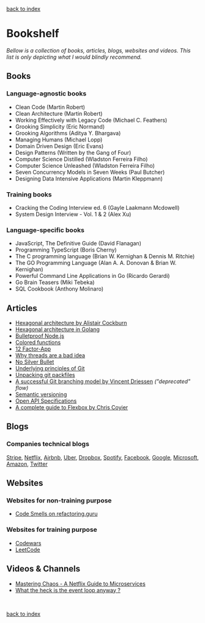 [back to index](../README.md)

# Bookshelf

*Bellow is a collection of books, articles, blogs, websites and videos. This list is only depicting what I would blindly recommend.*

## Books

### Language-agnostic books

- Clean Code (Martin Robert)
- Clean Architecture (Martin Robert)
- Working Effectively with Legacy Code (Michael C. Feathers)
- Grooking Simplicity (Eric Normand)
- Grooking Algorithms (Aditya Y. Bhargava)
- Managing Humans (Michael Lopp)
- Domain Driven Design (Eric Evans)
- Design Patterns (Written by the Gang of Four)
- Computer Science Distilled (Wladston Ferreira Filho)
- Computer Science Unleashed (Wladston Ferreira Filho)
- Seven Concurrency Models in Seven Weeks (Paul Butcher)
- Designing Data Intensive Applications (Martin Kleppmann)

### Training books

- Cracking the Coding Interview ed. 6 (Gayle Laakmann Mcdowell)
- System Design Interview - Vol. 1 & 2 (Alex Xu)

### Language-specific books

- JavaScript, The Definitive Guide (David Flanagan)
- Programming TypeScript (Boris Cherny)
- The C programming language (Brian W. Kernighan & Dennis M. Ritchie)
- The GO Programming Language (Alan A. A. Donovan & Brian W. Kernighan)
- Powerful Command Line Applications in Go (Ricardo Gerardi)
- Go Brain Teasers (Miki Tebeka)
- SQL Cookbook (Anthony Molinaro)

## Articles

- [Hexagonal architecture by Alistair Cockburn](https://alistair.cockburn.us/hexagonal-architecture/)
- [Hexagonal architecture in Golang](https://medium.com/@matiasvarela/hexagonal-architecture-in-go-cfd4e436faa3)
- [Bulletproof Node.js](https://dev.to/santypk4/bulletproof-node-js-project-architecture-4epf)
- [Colored functions](https://journal.stuffwithstuff.com/2015/02/01/what-color-is-your-function/)
- [12 Factor-App](https://12factor.net/)
- [Why threads are a bad idea](https://web.stanford.edu/~ouster/cgi-bin/papers/threads.pdf)
- [No Silver Bullet](http://worrydream.com/refs/Brooks-NoSilverBullet.pdf)
- [Underlying principles of Git](https://www.alibabacloud.com/blog/a-detailed-explanation-of-the-underlying-data-structures-and-principles-of-git_597391)
- [Unpacking git packfiles](https://codewords.recurse.com/issues/three/unpacking-git-packfiles)
- [A successful Git branching model by Vincent Driessen](https://nvie.com/posts/a-successful-git-branching-model/) *("deprecated" flow)*
- [Semantic versioning](https://semver.org/)
- [Open API Specifications](https://swagger.io/specification/)
- [A complete guide to Flexbox by Chris Coyier](https://css-tricks.com/snippets/css/a-guide-to-flexbox/)

## Blogs

### Companies technical blogs

[Stripe](https://stripe.com/blog/engineering), 
[Netflix](https://netflixtechblog.com/), 
[Airbnb](https://medium.com/airbnb-engineering),
[Uber](https://eng.uber.com/),
[Dropbox](https://dropbox.tech/),
[Spotify](https://engineering.atspotify.com/),
[Facebook](https://engineering.fb.com/),
[Google](https://developers.google.com/web/updates/),
[Microsoft](https://devblogs.microsoft.com/),
[Amazon](https://developer.amazon.com/blogs),
[Twitter](https://blog.twitter.com/engineering/en_us.html)

## Websites

### Websites for non-training purpose

- [Code Smells on refactoring.guru](https://refactoring.guru/refactoring/smells)

### Websites for training purpose

- [Codewars](https://www.codewars.com/)
- [LeetCode](https://leetcode.com/)

## Videos & Channels

- [Mastering Chaos - A Netflix Guide to Microservices](https://www.youtube.com/watch?v=CZ3wIuvmHeM)
- [What the heck is the event loop anyway ?](https://www.youtube.com/watch?v=8aGhZQkoFbQ)

<p><br/></p>

[back to index](../README.md)

